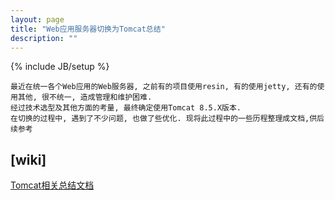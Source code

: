 ```yaml
---
layout: page
title: "Web应用服务器切换为Tomcat总结"
description: ""
---
```

{% include JB/setup %}

    最近在统一各个Web应用的Web服务器, 之前有的项目使用resin, 有的使用jetty, 还有的使用其他, 很不统一, 造成管理和维护困难. 
    经过技术选型及其他方面的考量, 最终确定使用Tomcat 8.5.X版本. 
    在切换的过程中, 遇到了不少问题, 也做了些优化. 现将此过程中的一些历程整理成文档,供后续参考


## [wiki]
[Tomcat相关总结文档](https://github.com/18965050/tomcat/wiki "Tomcat相关总结文档")
